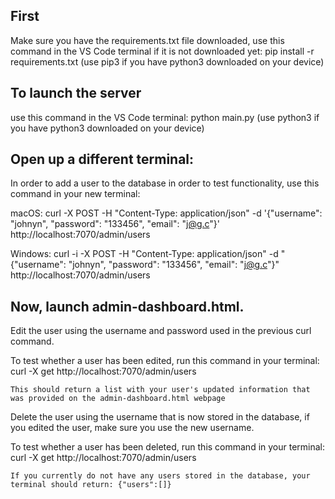 ## First
Make sure you have the requirements.txt file downloaded, use this command in the VS Code terminal if it is not downloaded yet: pip install -r requirements.txt (use pip3 if you have python3 downloaded on your device)

## To launch the server
use this command in the VS Code terminal: python main.py (use python3 if you have python3 downloaded on your device)

## Open up a different terminal:

In order to add a user to the database in order to test functionality, use this command in your new terminal: 

macOS: curl -X POST -H "Content-Type: application/json" -d '{"username": "johnyn", "password": "133456", "email": "j@g.c"}' http://localhost:7070/admin/users

Windows: curl -i -X POST -H "Content-Type: application/json" -d "{"username": "johnyn", "password": "133456", "email": "j@g.c"}" http://localhost:7070/admin/users

## Now, launch admin-dashboard.html.

Edit the user using the username and password used in the previous curl command.

To test whether a user has been edited, run this command in your terminal: curl -X get http://localhost:7070/admin/users

	This should return a list with your user's updated information that was provided on the admin-dashboard.html webpage

Delete the user using the username that is now stored in the database, if you edited the user, make sure you use the new username.

To test whether a user has been deleted, run this command in your terminal: curl -X get http://localhost:7070/admin/users

    If you currently do not have any users stored in the database, your terminal should return: {"users":[]}